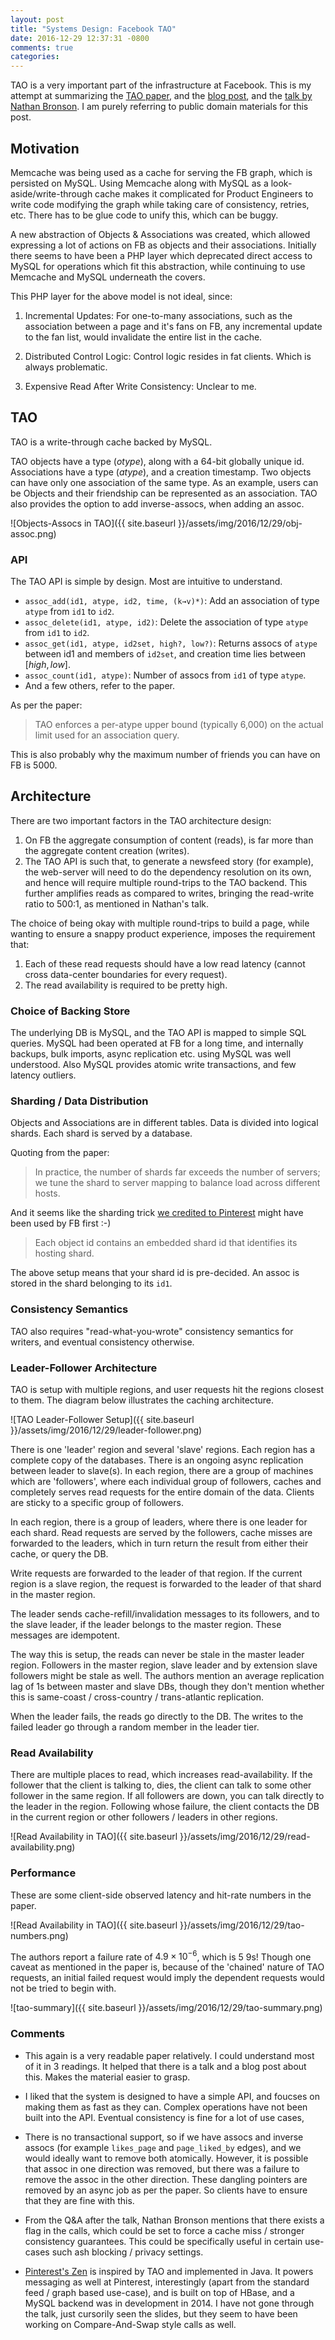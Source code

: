 ```yaml
---
layout: post
title: "Systems Design: Facebook TAO"
date: 2016-12-29 12:37:31 -0800
comments: true
categories:
---
```

TAO is a very important part of the infrastructure at Facebook. This is my attempt at summarizing the <a href="https://www.usenix.org/system/files/conference/atc13/atc13-bronson.pdf" target="_blank">TAO paper</a>, and the <a href="https://www.facebook.com/notes/facebook-engineering/tao-the-power-of-the-graph/10151525983993920/" target="_blank">blog post</a>, and the <a href="https://www.usenix.org/conference/atc13/technical-sessions/presentation/bronson" target="_blank">talk by Nathan Bronson</a>. I am purely referring to public domain materials for this post.

## Motivation
Memcache was being used as a cache for serving the FB graph, which is persisted on MySQL. Using Memcache along with MySQL as a look-aside/write-through cache makes it complicated for Product Engineers to write code modifying the graph while taking care of consistency, retries, etc. There has to be glue code to unify this, which can be buggy.

A new abstraction of Objects & Associations was created, which allowed expressing a lot of actions on FB as objects and their associations. Initially there seems to have been a PHP layer which deprecated direct access to MySQL for operations which fit this abstraction, while continuing to use Memcache and MySQL underneath the covers.

This PHP layer for the above model is not ideal, since:

1. Incremental Updates: For one-to-many associations, such as the association between a page and it's fans on FB, any incremental update to the fan list, would invalidate the entire list in the cache.

2. Distributed Control Logic: Control logic resides in fat clients. Which is always problematic.

3. Expensive Read After Write Consistency: Unclear to me.

## TAO

TAO is a write-through cache backed by MySQL.

TAO objects have a type ($otype$), along with a 64-bit globally unique id. Associations have a type ($atype$), and a creation timestamp. Two objects can have only one association of the same type. As an example, users can be Objects and their friendship can be represented as an association. TAO also provides the option to add inverse-assocs, when adding an assoc.

<!-- center -->
![Objects-Assocs in TAO]({{ site.baseurl }}/assets/img/2016/12/29/obj-assoc.png)


### API
The TAO API is simple by design. Most are intuitive to understand.

* `assoc_add(id1, atype, id2, time, (k→v)*)`: Add an association of type `atype` from `id1` to `id2`.
* `assoc_delete(id1, atype, id2)`: Delete the association of type `atype` from `id1` to `id2`.
* `assoc_get(id1, atype, id2set, high?, low?)`: Returns assocs of `atype` between id1 and members of `id2set`, and creation time lies between $[high, low]$.
* `assoc_count(id1, atype)`: Number of assocs from `id1` of type `atype`.
* And a few others, refer to the paper.



As per the paper:
> TAO enforces a per-atype upper bound (typically 6,000) on the actual limit used for an association query.

This is also probably why the maximum number of friends you can have on FB is 5000.

## Architecture

There are two important factors in the TAO architecture design:

1. On FB the aggregate consumption of content (reads), is far more than the aggregate content creation (writes).
2. The TAO API is such that, to generate a newsfeed story (for example), the web-server will need to do the dependency resolution on its own, and hence will require multiple round-trips to the TAO backend. This further amplifies reads as compared to writes, bringing the read-write ratio to 500:1, as mentioned in Nathan's talk.

The choice of being okay with multiple round-trips to build a page, while wanting to ensure a snappy product experience, imposes the requirement that:

1. Each of these read requests should have a low read latency (cannot cross data-center boundaries for every request).
2. The read availability is required to be pretty high.

### Choice of Backing Store
The underlying DB is MySQL, and the TAO API is mapped to simple SQL queries. MySQL had been operated at FB for a long time, and internally backups, bulk imports, async replication etc. using MySQL was well understood. Also MySQL provides atomic write transactions, and few latency outliers.

### Sharding / Data Distribution
Objects and Associations are in different tables. Data is divided into logical shards. Each shard is served by a database.

Quoting from the paper:
> In practice, the number of shards far exceeds the number of servers; we tune the shard to server mapping to balance load across different hosts.

And it seems like the sharding trick <a href="http://blog.gaurav.im/2016/11/17/sharding-databases-a-quick-trick/" target="_blank">we credited to Pinterest</a> might have been used by FB first :-)
> Each object id contains an embedded shard id that identifies its hosting shard.

The above setup means that your shard id is pre-decided. An assoc is stored in the shard belonging to its `id1`.

### Consistency Semantics
TAO also requires "read-what-you-wrote" consistency semantics for writers, and eventual consistency otherwise.

### Leader-Follower Architecture
TAO is setup with multiple regions, and user requests hit the regions closest to them. The diagram below illustrates the caching architecture.
<!-- center -->
![TAO Leader-Follower Setup]({{ site.baseurl }}/assets/img/2016/12/29/leader-follower.png)

There is one 'leader' region and several 'slave' regions. Each region has a complete copy of the databases. There is an ongoing async replication between leader to slave(s). In each region, there are a group of machines which are 'followers', where each individual group of followers, caches and completely serves read requests for the entire domain of the data. Clients are sticky to a specific group of followers.

In each region, there is a group of leaders, where there is one leader for each shard. Read requests are served by the followers, cache misses are forwarded to the leaders, which in turn return the result from either their cache, or query the DB.

Write requests are forwarded to the leader of that region. If the current region is a slave region, the request is forwarded to the leader of that shard in the master region.

The leader sends cache-refill/invalidation messages to its followers, and to the slave leader, if the leader belongs to the master region. These messages are idempotent.

The way this is setup, the reads can never be stale in the master leader region. Followers in the master region, slave leader and by extension slave followers might be stale as well. The authors mention an average replication lag of 1s between master and slave DBs, though they don't mention whether this is same-coast / cross-country / trans-atlantic replication.

When the leader fails, the reads go directly to the DB. The writes to the failed leader go through a random member in the leader tier.

### Read Availability
There are multiple places to read, which increases read-availability. If the follower that the client is talking to, dies, the client can talk to some other follower in the same region. If all followers are down, you can talk directly to the leader in the region. Following whose failure, the client contacts the DB in the current region or other followers / leaders in other regions.

<!-- center -->
![Read Availability in TAO]({{ site.baseurl }}/assets/img/2016/12/29/read-availability.png)

### Performance
These are some client-side observed latency and hit-rate numbers in the paper.

<!-- center -->
![Read Availability in TAO]({{ site.baseurl }}/assets/img/2016/12/29/tao-numbers.png)

The authors report a failure rate of $4.9 × 10^{−6}$, which is 5 9s! Though one caveat as mentioned in the paper is, because of the 'chained' nature of TAO requests, an initial failed request would imply the dependent requests would not be tried to begin with.

<!-- center -->
![tao-summary]({{ site.baseurl }}/assets/img/2016/12/29/tao-summary.png)

### Comments
* This again is a very readable paper relatively. I could understand most of it in 3 readings. It helped that there is a talk and a blog post about this. Makes the material easier to grasp.

* I liked that the system is designed to have a simple API, and foucses on making them as fast as they can. Complex operations have not been built into the API. Eventual consistency is fine for a lot of use cases,

* There is no transactional support, so if we have assocs and inverse assocs (for example `likes_page` and `page_liked_by` edges), and we would ideally want to remove both atomically. However, it is possible that assoc in one direction was removed, but there was a failure to remove the assoc in the other direction. These dangling pointers are removed by an async job as per the paper. So clients have to ensure that they are fine with this.

* From the Q&A after the talk, Nathan Bronson mentions that there exists a flag in the calls, which could be set to force a cache miss / stronger consistency guarantees. This could be specifically useful in certain use-cases such ash blocking / privacy settings.

* <a href="https://www.infoq.com/presentations/zen-pinterest-graph-storage-service" target="_blank">Pinterest's Zen</a> is inspired by TAO and implemented in Java. It powers messaging as well at Pinterest, interestingly (apart from the standard feed / graph based use-case), and is built on top of HBase, and a MySQL backend was in development in 2014. I have not gone through the talk, just cursorily seen the slides, but they seem to have been working on Compare-And-Swap style calls as well.
